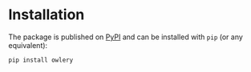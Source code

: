 # Installation

The package is published on [PyPI](https://pypi.org/project/deezer-python/) and can be installed with `pip` (or any equivalent):

```bash
pip install owlery
```
